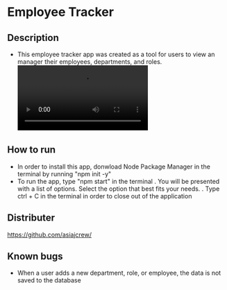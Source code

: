 # Employee Tracker
## Description
- This employee tracker app was created as a tool for users to view an manager their employees, departments, and roles.
![website snippit](https://github.com/asiajcrew/employee_tracker/blob/main/assets/screencastify.webm)
## How to run
- In order to install this app, donwload Node Package Manager in the terminal by running "npm init -y"
- To run the app, type "npm start" in the terminal
. You will be presented with a list of options. Select the option that best fits your needs.
. Type ctrl + C in the terminal in order to close out of the application
## Distributer
https://github.com/asiajcrew/
## Known bugs
- When a user adds a new department, role, or employee, the data is not saved to the database
